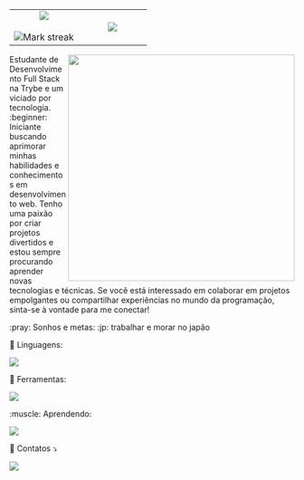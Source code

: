 <p align="center">
  <!--- stats (start) -->
<table align="center">
<tr border="none">
<td width="50%" align="center">
  
  <img  align="center"  src="https://github-readme-stats.vercel.app/api?username=kinishii1&theme=dark&show_icons=true&count_private=true" />
  <br></br>
  <img  title="🔥 Get streak stats for your profile at git.io/streak-stats" alt="Mark streak" src="https://github-readme-streak-stats.herokuapp.com/?user=kinishii1&theme=dark&hide_border=false" /> 
</td>

<td width="50%" align="center">

  <img  align="center"  src="https://github-readme-stats.anuraghazra1.vercel.app/api/top-langs/?username=kinishii1&theme=dark&hide_border=false&no-bg=true&no-frame=true&langs_count=10"/>
  
  </td>
</tr>
</table>


<img src="https://media.giphy.com/media/yALcFbrKshfoY/giphy.gif" min-width="400px" max-width="400px" width="400px" align="right">

<p align="left"> 
Estudante de Desenvolvimento Full Stack na Trybe e um viciado por tecnologia. :beginner: Iniciante buscando aprimorar minhas habilidades e conhecimentos em desenvolvimento web. Tenho uma paixão por criar projetos divertidos e estou sempre procurando aprender novas tecnologias e técnicas. Se você está interessado em colaborar em projetos empolgantes ou compartilhar experiências no mundo da programação, sinta-se à vontade para me conectar!
</p>

<p align="left">
  :pray: Sonhos e metas:  :jp: trabalhar e morar no japão 
</p>


<p align="left">
  🦄 Linguagens: <p align="left">
  <a href="https://skillicons.dev">
    <img src="https://skillicons.dev/icons?i=html,css,javascript," />
  </a>
</p>

<p align="left">
  💼 Ferramentas: <p align="left">
  <a href="https://skillicons.dev">
    <img src="https://skillicons.dev/icons?i=git,figma,sass,vscode" />
  </a>
</p>
</p>

<p align="left">
  :muscle: Aprendendo: <p align="left">
  <a href="https://skillicons.dev">
    <img src="https://skillicons.dev/icons?i=react" />
  </a>
</p>
</p>

<p align="left">
  💌 Contatos ⤵️
</p>

<p align="left">
  
  <a href="www.linkedin.com/in/kinishii" alt="LinkedIn">
  <img src="https://img.shields.io/badge/-Linkedin-0e76a8?style=flat-square&logo=Linkedin&logoColor=white&link=LINK-DO-SEU-LINKEDIN" /></a>

</p>
